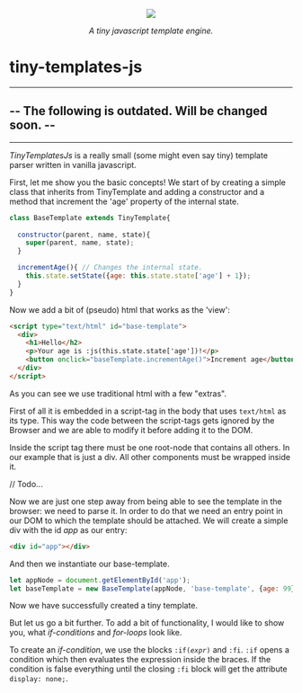 <p align="center">
 <img border="0" src="https://www.use.com/images/s_1/8cb7c9b49e4c80a73c97.jpg">
</p>
<p align="center"><i>A tiny javascript template engine.</i></p>

<h1>tiny-templates-js</h1>

<hr>
<h2 color="red">-- The following is outdated. Will be changed soon. --</h2>
<hr>


<p><em>TinyTemplatesJs</em> is a really small (some might even say tiny) template parser written in vanilla javascript.</p>

<p>First, let me show you the basic concepts! We start of by creating a simple class that inherits from TinyTemplate and adding a constructor and
a method that increment the 'age' property of the internal state.</p>

``` js
class BaseTemplate extends TinyTemplate{
  
  constructor(parent, name, state){
    super(parent, name, state);
  }

  incrementAge(){ // Changes the internal state.
    this.state.setState({age: this.state.state['age'] + 1});
  }
}
```
<p>Now we add a bit of (pseudo) html that works as the 'view':</p>

``` html
<script type="text/html" id="base-template">
  <div>
    <h1>Hello</h2>
    <p>Your age is :js(this.state.state['age'])!</p> 
    <button onclick="baseTemplate.incrementAge()">Increment age</button>
  </div>
</script>
```

<p>As you can see we use traditional html with a few "extras".</p>
<p>First of all it is embedded in a script-tag in the body that uses <code>text/html</code> as its type. This way the code between the
script-tags gets ignored by the Browser and we are able to modify it before adding it to the DOM.</p>

<p>Inside the script tag there must be one root-node that contains all others. In our example that is just a div. All other components must be wrapped inside it.</p>

// Todo...

<p>Now we are just one step away from being able to see the template in the browser: we need to parse it.
In order to do that we need an entry point in our DOM to which the template should be attached. We will create
a simple div with the id <var>app</var> as our entry:</p>

``` html
<div id="app"></div>
```

<p>And then we instantiate our base-template. </p>

``` js
let appNode = document.getElementById('app');
let baseTemplate = new BaseTemplate(appNode, 'base-template', {age: 99});
```

<p>Now we have successfully created a tiny template.</p>

<p>But let us go a bit further. To add a bit of functionality, I would like to show you, 
what <i>if-conditions</i> and <i>for-loops</i> look like.</p>
<p>To create an <i>if-condition</i>, we use the blocks <code>:if(<i>expr</i>)</code> and <code>:fi</code>. <code>:if</code> opens a condition which then 
evaluates the expression inside the braces. If the condition is false everything until the 
closing <code>:fi</code> block will get the attribute <code>display: none;</code>.</p>
